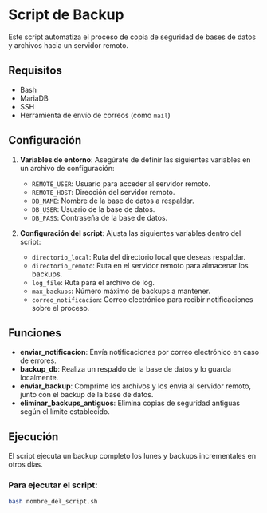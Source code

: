 # Script de Backup

Este script automatiza el proceso de copia de seguridad de bases de datos y archivos hacia un servidor remoto.

## Requisitos

- Bash
- MariaDB
- SSH
- Herramienta de envío de correos (como `mail`)

## Configuración

1. **Variables de entorno**: Asegúrate de definir las siguientes variables en un archivo de configuración:

   - `REMOTE_USER`: Usuario para acceder al servidor remoto.
   - `REMOTE_HOST`: Dirección del servidor remoto.
   - `DB_NAME`: Nombre de la base de datos a respaldar.
   - `DB_USER`: Usuario de la base de datos.
   - `DB_PASS`: Contraseña de la base de datos.

2. **Configuración del script**: Ajusta las siguientes variables dentro del script:

   - `directorio_local`: Ruta del directorio local que deseas respaldar.
   - `directorio_remoto`: Ruta en el servidor remoto para almacenar los backups.
   - `log_file`: Ruta para el archivo de log.
   - `max_backups`: Número máximo de backups a mantener.
   - `correo_notificacion`: Correo electrónico para recibir notificaciones sobre el proceso.

## Funciones

- **enviar_notificacion**: Envía notificaciones por correo electrónico en caso de errores.
- **backup_db**: Realiza un respaldo de la base de datos y lo guarda localmente.
- **enviar_backup**: Comprime los archivos y los envía al servidor remoto, junto con el backup de la base de datos.
- **eliminar_backups_antiguos**: Elimina copias de seguridad antiguas según el límite establecido.

## Ejecución

El script ejecuta un backup completo los lunes y backups incrementales en otros días.

### Para ejecutar el script:

```bash
bash nombre_del_script.sh
